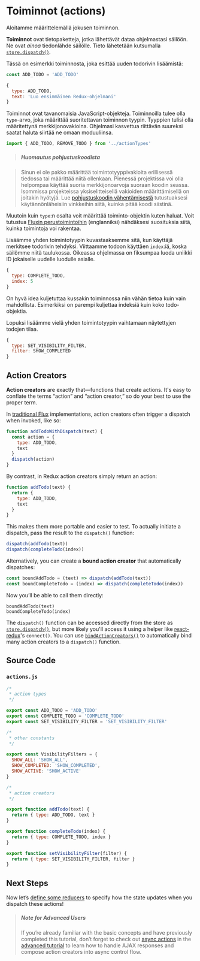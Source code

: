 # Toiminnot (actions)

Aloitamme määrittelemällä jokusen toiminnon.

**Toiminnot** ovat tietopaketteja, jotka lähettävät dataa ohjelmastasi säilöön. Ne ovat *ainoa* tiedonlähde säilölle. Tieto lähetetään kutsumalla [`store.dispatch()`](../api/Store.md#dispatch).

Tässä on esimerkki toiminnosta, joka esittää uuden todorivin lisäämistä:

```js
const ADD_TODO = 'ADD_TODO'
```

```js
{
  type: ADD_TODO,
  text: 'Luo ensimmäinen Redux-ohjelmani'
}
```

Toiminnot ovat tavanomaisia JavaScript-objekteja. Toiminnoilla tulee olla `type`-arvo, joka määrittää suoritettavan toiminnon tyypin. Tyyppien tulisi olla määritettynä merkkijonovakioina. Ohjelmasi kasvettua riittävän suureksi saatat haluta siirtää ne omaan moduuliinsa.

```js
import { ADD_TODO, REMOVE_TODO } from '../actionTypes'
```

>##### Huomautus pohjustuskoodista

>Sinun ei ole pakko määrittää toimintotyyppivakioita erillisessä tiedossa tai määrittää niitä ollenkaan. Pienessä projektissa voi olla helpompaa käyttää suoria merkkijonoarvoja suoraan koodin seassa. Isommissa projekteissa yksiselitteisellä vakioiden määrittämisellä on joitakin hyötyjä. Lue [pohjustuskoodin vähentämisestä](../recipes/ReducingBoilerplate.md) tutustuaksesi käytännönläheisiin vinkkeihin siitä, kuinka pitää koodi siistinä.

Muutoin kuin `type`:n osalta voit määrittää toiminto-objektin kuten haluat. Voit tutustua [Fluxin perustoimintoihin](https://github.com/acdlite/flux-standard-action) (englanniksi) nähdäksesi suosituksia siitä, kuinka toimintoja voi rakentaa.

Lisäämme yhden toimintotyypin kuvastaaksemme sitä, kun käyttäjä merkitsee todorivin tehdyksi. Viittaamme todoon käyttäen `index`:iä, koska säilömme niitä taulukossa. Oikeassa ohjelmassa on fiksumpaa luoda uniikki ID jokaiselle uudelle luodulle asialle.

```js
{
  type: COMPLETE_TODO,
  index: 5
}
```

On hyvä idea kuljetuttaa kussakin toiminnossa niin vähän tietoa kuin vain mahdollista. Esimerkiksi on parempi kuljettaa indeksiä kuin koko todo-objektia.

Lopuksi lisäämme vielä yhden toimintotyypin vaihtamaan näytettyjen todojen tilaa.

```js
{
  type: SET_VISIBILITY_FILTER,
  filter: SHOW_COMPLETED
}
```

## Action Creators

**Action creators** are exactly that—functions that create actions. It's easy to conflate the terms “action” and “action creator,” so do your best to use the proper term.

In [traditional Flux](http://facebook.github.io/flux) implementations, action creators often trigger a dispatch when invoked, like so:

```js
function addTodoWithDispatch(text) {
  const action = {
    type: ADD_TODO,
    text
  }
  dispatch(action)
}
```

By contrast, in Redux action creators simply return an action:

```js
function addTodo(text) {
  return {
    type: ADD_TODO,
    text
  }
}
```

This makes them more portable and easier to test. To actually initiate a dispatch, pass the result to the `dispatch()` function:

```js
dispatch(addTodo(text))
dispatch(completeTodo(index))
```

Alternatively, you can create a **bound action creator** that automatically dispatches:

```js
const boundAddTodo = (text) => dispatch(addTodo(text))
const boundCompleteTodo = (index) => dispatch(completeTodo(index))
```

Now you’ll be able to call them directly:

```
boundAddTodo(text)
boundCompleteTodo(index)
```

The `dispatch()` function can be accessed directly from the store as [`store.dispatch()`](../api/Store.md#dispatch), but more likely you'll access it using a helper like [react-redux](http://github.com/gaearon/react-redux)'s `connect()`. You can use [`bindActionCreators()`](../api/bindActionCreators.md) to automatically bind many action creators to a `dispatch()` function.

## Source Code

### `actions.js`

```js
/*
 * action types
 */

export const ADD_TODO = 'ADD_TODO'
export const COMPLETE_TODO = 'COMPLETE_TODO'
export const SET_VISIBILITY_FILTER = 'SET_VISIBILITY_FILTER'

/*
 * other constants
 */

export const VisibilityFilters = {
  SHOW_ALL: 'SHOW_ALL',
  SHOW_COMPLETED: 'SHOW_COMPLETED',
  SHOW_ACTIVE: 'SHOW_ACTIVE'
}

/*
 * action creators
 */

export function addTodo(text) {
  return { type: ADD_TODO, text }
}

export function completeTodo(index) {
  return { type: COMPLETE_TODO, index }
}

export function setVisibilityFilter(filter) {
  return { type: SET_VISIBILITY_FILTER, filter }
}
```

## Next Steps

Now let’s [define some reducers](Reducers.md) to specify how the state updates when you dispatch these actions!

>##### Note for Advanced Users
>If you’re already familiar with the basic concepts and have previously completed this tutorial, don’t forget to check out [async actions](../advanced/AsyncActions.md) in the [advanced tutorial](../advanced/README.md) to learn how to handle AJAX responses and compose action creators into async control flow.
